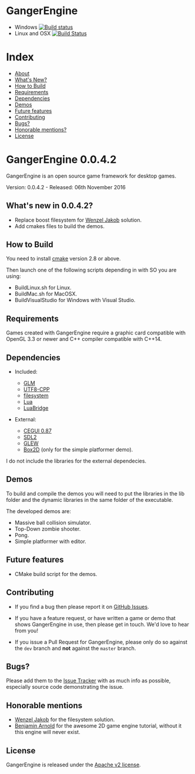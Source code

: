 GangerEngine
=======

- Windows [![Build status](https://ci.appveyor.com/api/projects/status/m1rc8c2peak0cmxr/branch/master?svg=true)](https://ci.appveyor.com/project/feserr/gangerengine-hxaa4/branch/master)
- Linux and OSX [![Build Status](https://travis-ci.org/feserr/GangerEngine.svg?branch=master)](https://travis-ci.org/feserr/GangerEngine)

# Index

- [About](#about)
- [What's New?](#whats-new)
- [How to Build](#how-to-build)
- [Requirements](#requirements)
- [Dependencies](#dependencies)
- [Demos](#demos)
- [Future features](#future)
- [Contributing](#contributing)
- [Bugs?](#bugs)
- [Honorable mentions?](#mentions)
- [License](#license)

<a name="about"></a>
# GangerEngine 0.0.4.2

GangerEngine is an open source game framework for desktop games.

Version: 0.0.4.2 - Released: 06th November 2016

<a name="whats-new"></a>
## What's new in 0.0.4.2?

* Replace boost filesystem for [Wenzel Jakob](https://github.com/wjakob) solution.
* Add cmakes files to build the demos.

<a name="how-to-build"></a>
## How to Build

You need to install [cmake](https://cmake.org/) version 2.8 or above.

Then launch one of the following scripts depending in with SO you are using:
* BuildLinux.sh for Linux.
* BuildMac.sh for MacOSX.
* BuildVisualStudio for Windows with Visual Studio.

<a name="requirements"></a>
## Requirements

Games created with GangerEngine require a graphic card compatible with OpenGL 3.3 or newer and C++ compiler compatible with C++14.

<a name="dependencies"></a>
## Dependencies

* Included:
  * [GLM](http://glm.g-truc.net/0.9.7/index.html)
  * [UTF8-CPP](http://utfcpp.sourceforge.net/)
  * [filesystem](https://github.com/wjakob/filesystem)
  * [Lua](https://www.lua.org)
  * [LuaBridge](https://github.com/vinniefalco/LuaBridge)

* External:
  * [CEGUI 0.87](http://cegui.org.uk/)
  * [SDL2](https://www.libsdl.org/index.php)
  * [GLEW](http://glew.sourceforge.net/)
  * [Box2D](http://box2d.org/) (only for the simple platformer demo).


I do not include the libraries for the external dependecies.

<a name="demos"></a>
## Demos

To build and compile the demos you will need to put the libraries in the lib folder and the dynamic libraries in the same folder of the executable.

The developed demos are:
* Massive ball collision simulator.
* Top-Down zombie shooter.
* Pong.
* Simple platformer with editor.

<a name="future"></a>
## Future features

* CMake build script for the demos.

<a name="contributing"></a>
## Contributing

- If you find a bug then please report it on [GitHub Issues][issues].

- If you have a feature request, or have written a game or demo that shows GangerEngine in use, then please get in touch. We'd love to hear from you!

- If you issue a Pull Request for GangerEngine, please only do so against the `dev` branch and **not** against the `master` branch.

<a name="bugs"></a>
## Bugs?

Please add them to the [Issue Tracker][issues] with as much info as possible, especially source code demonstrating the issue.

<a name="mentions"></a>
## Honorable mentions

* [Wenzel Jakob](https://github.com/wjakob) for the filesystem solution.
* [Benjamin Arnold](https://github.com/Barnold1953) for the awesome 2D game engine tutorial, without it this engine will never exist.

<a name="license"></a>
## License

GangerEngine is released under the [Apache v2 license](http://www.apache.org/licenses/LICENSE-2.0.html).

[issues]: https://github.com/Reisor/GangerEngine/issues
